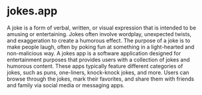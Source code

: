 # jokes.app
A joke is a form of verbal, written, or visual expression that is intended to be amusing or entertaining. Jokes often involve wordplay, unexpected twists, and exaggeration to create a humorous effect. The purpose of a joke is to make people laugh, often by poking fun at something in a light-hearted and non-malicious way. A jokes app is a software application designed for entertainment purposes that provides users with a collection of jokes and humorous content. These apps typically feature different categories of jokes, such as puns, one-liners, knock-knock jokes, and more. Users can browse through the jokes, mark their favorites, and share them with friends and family via social media or messaging apps.
